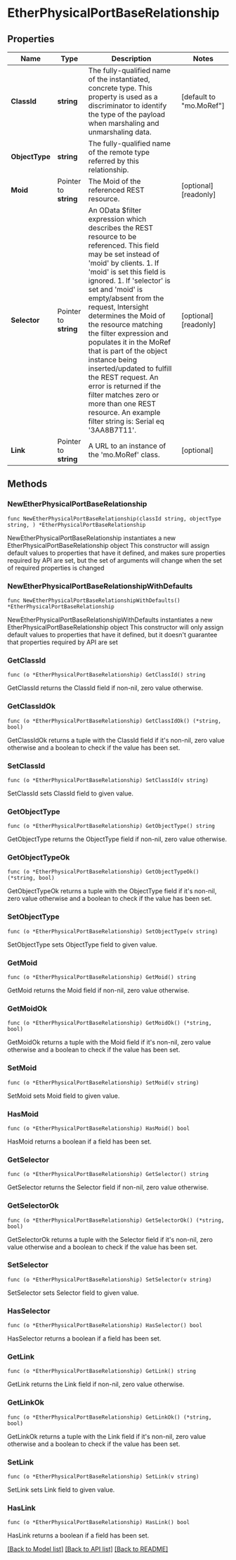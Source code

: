 # EtherPhysicalPortBaseRelationship

## Properties

Name | Type | Description | Notes
------------ | ------------- | ------------- | -------------
**ClassId** | **string** | The fully-qualified name of the instantiated, concrete type. This property is used as a discriminator to identify the type of the payload when marshaling and unmarshaling data. | [default to "mo.MoRef"]
**ObjectType** | **string** | The fully-qualified name of the remote type referred by this relationship. | 
**Moid** | Pointer to **string** | The Moid of the referenced REST resource. | [optional] [readonly] 
**Selector** | Pointer to **string** | An OData $filter expression which describes the REST resource to be referenced. This field may be set instead of &#39;moid&#39; by clients. 1. If &#39;moid&#39; is set this field is ignored. 1. If &#39;selector&#39; is set and &#39;moid&#39; is empty/absent from the request, Intersight determines the Moid of the resource matching the filter expression and populates it in the MoRef that is part of the object instance being inserted/updated to fulfill the REST request. An error is returned if the filter matches zero or more than one REST resource. An example filter string is: Serial eq &#39;3AA8B7T11&#39;. | [optional] [readonly] 
**Link** | Pointer to **string** | A URL to an instance of the &#39;mo.MoRef&#39; class. | [optional] 

## Methods

### NewEtherPhysicalPortBaseRelationship

`func NewEtherPhysicalPortBaseRelationship(classId string, objectType string, ) *EtherPhysicalPortBaseRelationship`

NewEtherPhysicalPortBaseRelationship instantiates a new EtherPhysicalPortBaseRelationship object
This constructor will assign default values to properties that have it defined,
and makes sure properties required by API are set, but the set of arguments
will change when the set of required properties is changed

### NewEtherPhysicalPortBaseRelationshipWithDefaults

`func NewEtherPhysicalPortBaseRelationshipWithDefaults() *EtherPhysicalPortBaseRelationship`

NewEtherPhysicalPortBaseRelationshipWithDefaults instantiates a new EtherPhysicalPortBaseRelationship object
This constructor will only assign default values to properties that have it defined,
but it doesn't guarantee that properties required by API are set

### GetClassId

`func (o *EtherPhysicalPortBaseRelationship) GetClassId() string`

GetClassId returns the ClassId field if non-nil, zero value otherwise.

### GetClassIdOk

`func (o *EtherPhysicalPortBaseRelationship) GetClassIdOk() (*string, bool)`

GetClassIdOk returns a tuple with the ClassId field if it's non-nil, zero value otherwise
and a boolean to check if the value has been set.

### SetClassId

`func (o *EtherPhysicalPortBaseRelationship) SetClassId(v string)`

SetClassId sets ClassId field to given value.


### GetObjectType

`func (o *EtherPhysicalPortBaseRelationship) GetObjectType() string`

GetObjectType returns the ObjectType field if non-nil, zero value otherwise.

### GetObjectTypeOk

`func (o *EtherPhysicalPortBaseRelationship) GetObjectTypeOk() (*string, bool)`

GetObjectTypeOk returns a tuple with the ObjectType field if it's non-nil, zero value otherwise
and a boolean to check if the value has been set.

### SetObjectType

`func (o *EtherPhysicalPortBaseRelationship) SetObjectType(v string)`

SetObjectType sets ObjectType field to given value.


### GetMoid

`func (o *EtherPhysicalPortBaseRelationship) GetMoid() string`

GetMoid returns the Moid field if non-nil, zero value otherwise.

### GetMoidOk

`func (o *EtherPhysicalPortBaseRelationship) GetMoidOk() (*string, bool)`

GetMoidOk returns a tuple with the Moid field if it's non-nil, zero value otherwise
and a boolean to check if the value has been set.

### SetMoid

`func (o *EtherPhysicalPortBaseRelationship) SetMoid(v string)`

SetMoid sets Moid field to given value.

### HasMoid

`func (o *EtherPhysicalPortBaseRelationship) HasMoid() bool`

HasMoid returns a boolean if a field has been set.

### GetSelector

`func (o *EtherPhysicalPortBaseRelationship) GetSelector() string`

GetSelector returns the Selector field if non-nil, zero value otherwise.

### GetSelectorOk

`func (o *EtherPhysicalPortBaseRelationship) GetSelectorOk() (*string, bool)`

GetSelectorOk returns a tuple with the Selector field if it's non-nil, zero value otherwise
and a boolean to check if the value has been set.

### SetSelector

`func (o *EtherPhysicalPortBaseRelationship) SetSelector(v string)`

SetSelector sets Selector field to given value.

### HasSelector

`func (o *EtherPhysicalPortBaseRelationship) HasSelector() bool`

HasSelector returns a boolean if a field has been set.

### GetLink

`func (o *EtherPhysicalPortBaseRelationship) GetLink() string`

GetLink returns the Link field if non-nil, zero value otherwise.

### GetLinkOk

`func (o *EtherPhysicalPortBaseRelationship) GetLinkOk() (*string, bool)`

GetLinkOk returns a tuple with the Link field if it's non-nil, zero value otherwise
and a boolean to check if the value has been set.

### SetLink

`func (o *EtherPhysicalPortBaseRelationship) SetLink(v string)`

SetLink sets Link field to given value.

### HasLink

`func (o *EtherPhysicalPortBaseRelationship) HasLink() bool`

HasLink returns a boolean if a field has been set.


[[Back to Model list]](../README.md#documentation-for-models) [[Back to API list]](../README.md#documentation-for-api-endpoints) [[Back to README]](../README.md)


